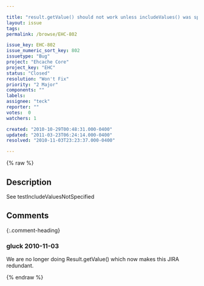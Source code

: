 ```yaml
---

title: "result.getValue() should not work unless includeValues() was specified. "
layout: issue
tags: 
permalink: /browse/EHC-802

issue_key: EHC-802
issue_numeric_sort_key: 802
issuetype: "Bug"
project: "Ehcache Core"
project_key: "EHC"
status: "Closed"
resolution: "Won't Fix"
priority: "2 Major"
components: ""
labels: 
assignee: "teck"
reporter: ""
votes:  0
watchers: 1

created: "2010-10-29T00:48:31.000-0400"
updated: "2011-03-23T06:24:14.000-0400"
resolved: "2010-11-03T23:23:37.000-0400"

---
```




{% raw %}



## Description

<div markdown="1" class="description">

See testIncludeValuesNotSpecified

</div>

## Comments


{:.comment-heading}
### **gluck** <span class="date">2010-11-03</span>

<div markdown="1" class="comment">

We are no longer doing Result.getValue() which now makes this JIRA redundant.

</div>



{% endraw %}
